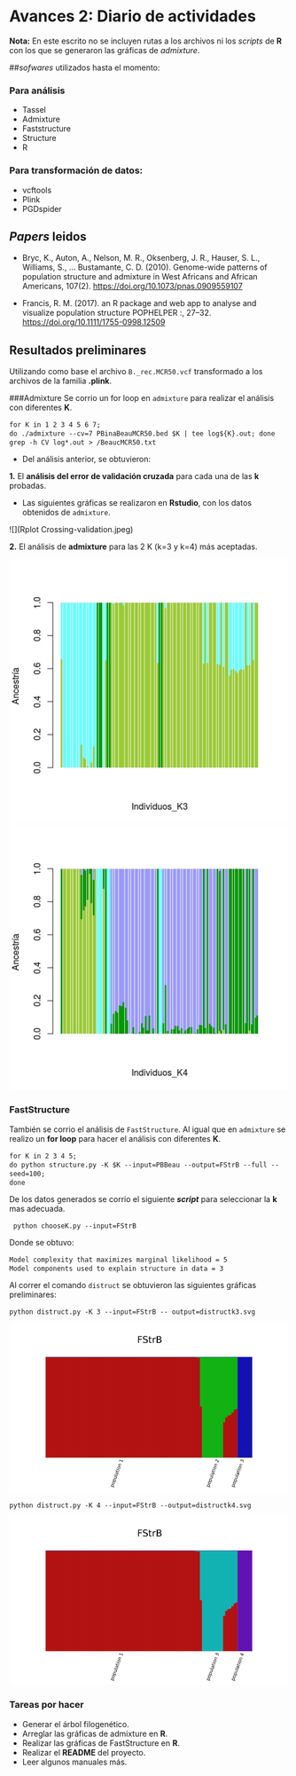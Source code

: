 # Avances 2: Diario de actividades

**Nota:** En este escrito no se incluyen rutas a  los archivos ni los *scripts* de **R** con los que se generaron las gráficas de *admixture*. 

##*sofwares* utilizados hasta el momento:
### Para análisis
 - Tassel 
 - Admixture
 - Faststructure
 - Structure
 - R 
 
### Para transformación de datos:
 - vcftools
 - Plink 
 - PGDspider 
  
## *Papers* leidos
- Bryc, K., Auton, A., Nelson, M. R., Oksenberg, J. R., Hauser, S. L., Williams, S., … Bustamante, C. D. (2010). Genome-wide patterns of population structure and admixture in West Africans and African Americans, 107(2). https://doi.org/10.1073/pnas.0909559107

- Francis, R. M. (2017). an R package and web app to analyse and visualize population structure POPHELPER :, 27–32. https://doi.org/10.1111/1755-0998.12509

## Resultados preliminares
Utilizando como base el archivo `B._rec.MCR50.vcf` transformado a los archivos de la familia **.plink**.

###Admixture 
Se corrio un for loop en `admixture` para realizar el análisis con diferentes **K**. 

```:::bash
for K in 1 2 3 4 5 6 7;
do ./admixture --cv=7 PBinaBeauMCR50.bed $K | tee log${K}.out; done
grep -h CV log*.out > /BeaucMCR50.txt
```
* Del análisis anterior, se obtuvieron:

**1.** El **análisis del error de validación cruzada** para cada una de las **k** probadas.
 
* Las siguientes gráficas se realizaron en **Rstudio**, con los datos obtenidos de `admixture`.  


![](Rplot Crossing-validation.jpeg)

**2.** El análisis de **admixture** para las 2 K (k=3 y k=4) más aceptadas. 

![](Rplot03.jpeg)
![](Rplot04.jpeg)

### FastStructure
También se corrio el análisis de `FastStructure`. Al igual que en `admixture` se realizo un **for loop**  para hacer el análisis con diferentes **K**. 

```:::bash
for K in 2 3 4 5;
do python structure.py -K $K --input=PBBeau --output=FStrB --full --seed=100; 
done
```
De los datos generados se corrio el siguiente ***script*** para seleccionar la **k** mas adecuada. 

```:::bash
 python chooseK.py --input=FStrB 
```

Donde se obtuvo:

```
Model complexity that maximizes marginal likelihood = 5
Model components used to explain structure in data = 3
```

Al correr el comando `distruct` se obtuvieron las siguientes gráficas preliminares:

```
python distruct.py -K 3 --input=FStrB -- output=distructk3.svg
```
![](distructk3.svg)

```
python distruct.py -K 4 --input=FStrB --output=distructk4.svg
```
![](distructk4.svg) 

### Tareas por hacer
* Generar el árbol filogenético. 
* Arreglar las gráficas de admixture en **R**.
* Realizar las gráficas de FastStructure en **R**.
* Realizar el **README** del proyecto.
* Leer algunos manuales más. 
